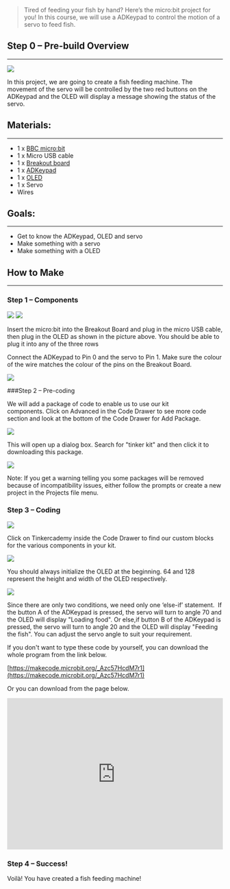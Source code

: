 
> Tired of feeding your fish by hand? Here’s the micro:bit project for you! 
> In this course, we will use a ADKeypad to control the motion of a servo to feed fish.  


## Step 0 – Pre-build Overview    
---

![](https://i.imgur.com/QO4eC0H.png)  

In this project, we are going to create a fish feeding machine. The movement of the servo will be controlled by the two red buttons on the ADKeypad and the OLED will display a message showing the status of the servo.   

## Materials:  
---
- 1 x [BBC micro:bit](http://www.elecfreaks.com/estore/micro-bit-board.html)  
- 1 x Micro USB cable  
- 1 x [Breakout board](http://www.elecfreaks.com/estore/elecfreaks-micro-bit-breakout-board.html)  
- 1 x [ADKeypad](https://www.elecfreaks.com/estore/octopus-adkeypad.html)  
- 1 x [OLED](https://www.elecfreaks.com/estore/iic-oled.html)  
- 1 x Servo  
- Wires  


## Goals:  
---
- Get to know the ADKeypad, OLED and servo
- Make something with a servo
- Make something with a OLED 


## How to Make  
---
### Step 1 – Components  

![](https://i.imgur.com/FNUJhZ3.jpg)
![](https://i.imgur.com/BAovMFM.jpg)

Insert the micro:bit into the Breakout Board and plug in the micro USB cable, then plug in the OLED as shown in the picture above. You should be able to plug it into any of the three rows

Connect the ADKeypad to Pin 0 and the servo to Pin 1. Make sure the colour of the wire matches the colour of the pins on the Breakout Board.

![](https://i.imgur.com/FHD6oh8.jpg)

###Step 2 – Pre-coding  

We will add a package of code to enable us to use our kit components. Click on Advanced in the Code Drawer to see more code section and look at the bottom of the Code Drawer for Add Package.

![](https://i.imgur.com/TF3bfdq.jpg)

This will open up a dialog box. Search for "tinker kit" and then click it to downloading this package.

![](https://i.imgur.com/nOIgk5u.png)

Note: If you get a warning telling you some packages will be removed because of incompatibility issues, either follow the prompts or create a new project in the Projects file menu.

### Step 3 – Coding  

![](https://i.imgur.com/qLksxfG.jpg)

Click on Tinkercademy inside the Code Drawer to find our custom blocks for the various components in your kit.

![](https://i.imgur.com/6CUN5SW.jpg)

You should always initialize the OLED at the beginning. 64 and 128 represent the height and width of the OLED respectively. 

![](https://i.imgur.com/gRJsbmX.jpg)

Since there are only two conditions, we need only one ‘else-if’ statement. 
If the button A of the ADKeypad is pressed, the servo will turn to angle 70 and the OLED will display "Loading food". 
Or else,if button B of the ADKeypad is pressed, the servo will turn to angle 20 and the OLED will display "Feeding the fish".
You can adjust the servo angle to suit your requirement.

If you don't want to type these code by yourself, you can download the whole program from the link below.

[https://makecode.microbit.org/_Azc57HcdM7r1](https://makecode.microbit.org/_Azc57HcdM7r1)

Or you can download from the page below.

<div style="position:relative;height:0;padding-bottom:70%;overflow:hidden;"><iframe style="position:absolute;top:0;left:0;width:100%;height:100%;" src="https://makecode.microbit.org/#pub:_Azc57HcdM7r1" frameborder="0" sandbox="allow-popups allow-forms allow-scripts allow-same-origin"></iframe></div>


### Step 4 – Success!  

Voilà! You have created a fish feeding machine! 
